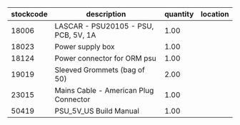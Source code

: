 |stockcode|description|quantity|location|
|---------|-----------|--------|--------|
|18006|LASCAR - PSU20105 - PSU, PCB, 5V, 1A|1.00||
|18023|Power supply box|1.00||
|18124|Power connector for ORM psu|1.00||
|19019|Sleeved Grommets (bag of 50)|2.00||
|23015|Mains Cable - American Plug Connector|1.00||
|50419|PSU_5V_US Build Manual|1.00||
